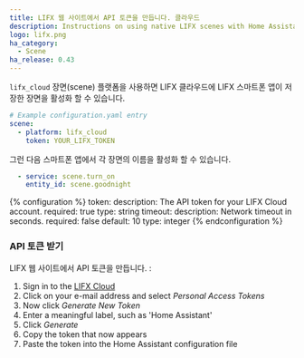 ```yaml
---
title: LIFX 웹 사이트에서 API 토큰을 만듭니다. 클라우드
description: Instructions on using native LIFX scenes with Home Assistant.
logo: lifx.png
ha_category:
  - Scene
ha_release: 0.43
---
```


`lifx_cloud` 장면(scene) 플랫폼을 사용하면 LIFX 클라우드에 LIFX 스마트폰 앱이 저장한 장면을 활성화 할 수 있습니다.

```yaml
# Example configuration.yaml entry
scene:
  - platform: lifx_cloud
    token: YOUR_LIFX_TOKEN
```

그런 다음 스마트폰 앱에서 각 장면의 이름을 활성화 할 수 있습니다.

```yaml
  - service: scene.turn_on
    entity_id: scene.goodnight
```

{% configuration %}
token:
  description: The API token for your LIFX Cloud account.
  required: true
  type: string
timeout:
  description: Network timeout in seconds.
  required: false
  default: 10
  type: integer
{% endconfiguration %}

### API 토큰 받기

LIFX 웹 사이트에서 API 토큰을 만듭니다. :
1. Sign in to the [LIFX Cloud](https://cloud.lifx.com/)
2. Click on your e-mail address and select _Personal Access Tokens_
3. Now click _Generate New Token_
4. Enter a meaningful label, such as 'Home Assistant'
5. Click _Generate_
6. Copy the token that now appears
7. Paste the token into the Home Assistant configuration file

